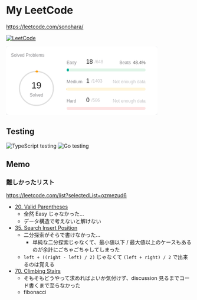 # My LeetCode
https://leetcode.com/sonohara/

[![LeetCode](https://img.shields.io/badge/Solved-20%2F2598-black.svg?&color=%23ffa116style=flat&logo=leetcode&logoColor=yellow)](https://leetcode.com/sonohara/)

![Score](score.png)


## Testing
![TypeScript testing](https://github.com/sonohara/my-leetcode/actions/workflows/TypeScript.yml/badge.svg) ![Go testing](https://github.com/sonohara/my-leetcode/actions/workflows/Go.yml/badge.svg)


## Memo
### 難しかったリスト
https://leetcode.com/list?selectedList=ozmezud6
- [20. Valid Parentheses](https://leetcode.com/problems/valid-parentheses/)
  - 全然 Easy じゃなかった…
  - データ構造で考えないと解けない 
- [35. Search Insert Position](https://leetcode.com/problems/search-insert-position/)
  - 二分探索がそらで書けなかった…
    - 単純な二分探索じゃなくて、最小値以下 / 最大値以上のケースもあるのが余計にごちゃごちゃしてしまった
  - `left + ((right - left) / 2)` じゃなくて `(left + right) / 2` で出来るのは覚える 
- [70. Climbing Stairs](https://leetcode.com/problems/climbing-stairs/description/)
  - そもそもどうやって求めればよいか気付けず、discussion 見るまでコード書くまで至らなかった
  - fibonacci